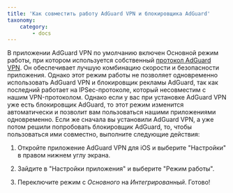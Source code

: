 ```yaml
---
title: 'Как совместить работу AdGuard VPN и блокировщика AdGuard'
taxonomy:
    category:
        - docs
---
```


В приложении AdGuard VPN по умолчанию включен Основной режим работы, при котором используется собственный [протокол AdGuard VPN](link). Он обеспечивает лучшую комбинацию скорости и безопасности приложения. Однако этот режим работы не позволяет одновременно использовать AdGuard VPN и блокировщик рекламы AdGuard, так как последний работает на IPSec-протоколе, который несовместим с нашим VPN-протоколом. Однако если у вас при установке AdGuard VPN уже есть блокировщик AdGuard, то этот режим изменится автоматически и позволит вам пользоваться нашими приложениями одновременно. Если же сначала вы установили AdGuard VPN, а уже потом решили попробовать блокировщик AdGuard, то, чтобы пользоваться ими совместно, выполните следующие действия:

1. Откройте приложение AdGuard VPN для iOS и выберите "Настройки" в правом нижнем углу экрана.

2. Зайдите в "Настройки приложения" и выберите "Режим работы".

3. Переключите режим с *Основного* на *Интегрированный*. Готово!
